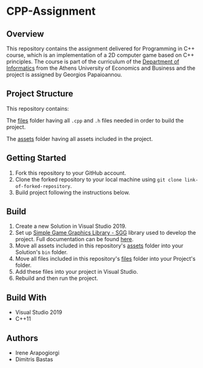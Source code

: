 # CPP-Assignment

## Overview
This repository contains the assignment delivered for Programming in C++ course, which is an implementation of a 2D computer game based on C++ principles. The course is part of the curriculum of the [Department of Informatics](https://www.dept.aueb.gr/en/cs) from the Athens University of Economics and Business and the project is assigned by Georgios Papaioannou.

## Project Structure
This repository contains:

The [files](files/) folder having all ```.cpp``` and ```.h``` files needed in order to build the project.

The [assets](assets/) folder having all assets included in the project.

## Getting Started
1. Fork this repository to your GitHub account.
2. Clone the forked repository to your local machine using ```git clone link-of-forked-repository```.
5. Build project following the instructions below.

## Build
1. Create a new Solution in Visual Studio 2019.
2. Set up [Simple Game Graphics Library - SGG](https://github.com/cgaueb/sgg) library used to develop the project. Full documentation can be found [here](https://cgaueb.github.io/sgg/pages.html).
3. Move all assets included in this repository's [assets](assets/) folder into your Solution's ```bin``` folder.
4. Move all files included in this repository's [files](files/) folder into your Project's folder.
5. Add these files into your project in Visual Studio.
6. Rebuild and then run the project.

## Build With
* Visual Studio 2019
* C++11

## Authors
* Irene Arapogiorgi
* Dimitris Bastas